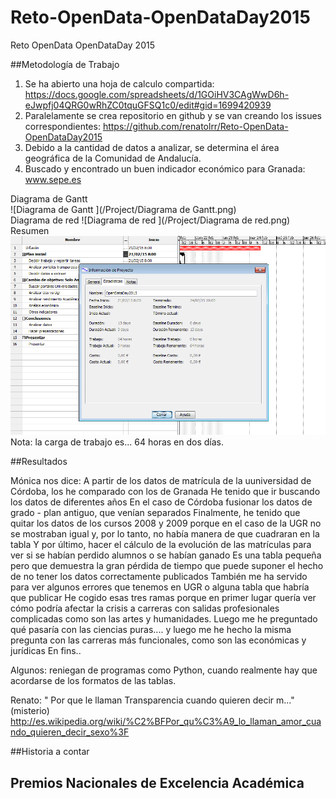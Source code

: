 # Reto-OpenData-OpenDataDay2015
Reto OpenData OpenDataDay 2015

##Metodología de Trabajo  

1. Se ha abierto una hoja de calculo compartida: https://docs.google.com/spreadsheets/d/1GOiHV3CAgWwD6h-eJwpfj04QRG0wRhZC0tquGFSQ1c0/edit#gid=1699420939
2. Paralelamente se crea repositorio en github y se van creando los issues correspondientes: https://github.com/renatolrr/Reto-OpenData-OpenDataDay2015 
3. Debido a la cantidad de datos a analizar, se determina el área geográfica de la Comunidad de Andalucía.  
4. Buscado y encontrado un buen indicador económico para Granada: www.sepe.es  

Diagrama de Gantt  
![Diagrama de Gantt ](/Project/Diagrama de Gantt.png)  
Diagrama de red
![Diagrama de red ](/Project/Diagrama de red.png)  
Resumen  
![Resumen](/Project/Resumen.png)  
Nota: la carga de trabajo es... 64 horas en dos días.



##Resultados  

Mónica nos dice:
A partir de los datos de matrícula de la uuniversidad de Córdoba, los he comparado con los de Granada
He tenido que ir buscando los datos de diferentes años
En el caso de Córdoba fusionar los datos de grado - plan antiguo, que venían separados
Finalmente, he tenido que quitar los datos de los cursos 2008 y 2009 porque en el caso de la UGR no se mostraban igual y, por lo tanto, no había manera de que cuadraran en la tabla
Y por último, hacer el cálculo de la evolución de las matrículas para ver si se habían perdido alumnos o se habían ganado
Es una tabla pequeña pero que demuestra la gran pérdida de tiempo que puede suponer el hecho de no tener los datos correctamente publicados
También me ha servido para ver algunos errores que tenemos en UGR o alguna tabla que habría que publicar
He cogido esas tres ramas porque en primer lugar quería ver cómo podría afectar la crisis a carreras con salidas profesionales complicadas como son las artes y humanidades.
Luego me he preguntado qué pasaría con las ciencias puras....
y luego me he hecho la misma pregunta con las carreras más funcionales, como son las económicas y jurídicas
En fins.. 

Algunos: reniegan de programas como Python, cuando realmente hay que acordarse de los formatos de las tablas.

Renato: " Por que le llaman Transparencia cuando quieren decir m..." (misterio)  
http://es.wikipedia.org/wiki/%C2%BFPor_qu%C3%A9_lo_llaman_amor_cuando_quieren_decir_sexo%3F

##Historia a contar  

## Premios Nacionales de Excelencia Académica


